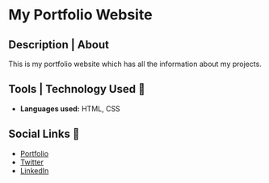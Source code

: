 # My Portfolio Website

## Description | About

This is my portfolio website which has all the information about my projects.

## Tools | Technology Used 🧰

- **Languages used:** HTML, CSS

## Social Links 🔗

- [Portfolio](https://nachiketshrikhande.netlify.app/)
- [Twitter](https://twitter.com/nachiket216)
- [LinkedIn](https://www.linkedin.com/in/nachiket-shrikhande-5966211a9/)
